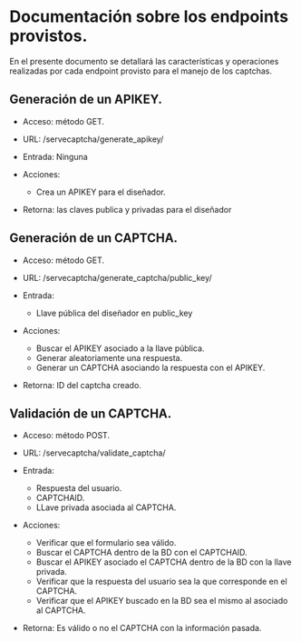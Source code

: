 # Documentación sobre los endpoints provistos.
En el presente documento se detallará las características y operaciones realizadas por cada endpoint provisto para el manejo de los captchas.

## Generación de un APIKEY.
- Acceso: método GET.
- URL: /servecaptcha/generate_apikey/

- Entrada: Ninguna

- Acciones:
	- Crea un APIKEY para el diseñador.

- Retorna: las claves publica y privadas para el diseñador

## Generación de un CAPTCHA.
- Acceso: método GET.
- URL: /servecaptcha/generate_captcha/public_key/

- Entrada:
	- Llave pública del diseñador en public_key

- Acciones:
	- Buscar el APIKEY asociado a la llave pública.
	- Generar aleatoriamente una respuesta.
	- Generar un CAPTCHA asociando la respuesta con el APIKEY.

- Retorna: ID del captcha creado.

## Validación de un CAPTCHA.
- Acceso: método POST.
- URL: /servecaptcha/validate_captcha/

- Entrada:
	- Respuesta del usuario.
	- CAPTCHAID.
	- LLave privada asociada al CAPTCHA.

- Acciones:
	- Verificar que el formulario sea válido.
	- Buscar el CAPTCHA dentro de la BD con el CAPTCHAID.
	- Buscar el APIKEY asociado el CAPTCHA dentro de la BD con la llave privada.
	- Verificar que la respuesta del usuario sea la que corresponde en el CAPTCHA.
	- Verificar que el APIKEY buscado en la BD sea el mismo al asociado al CAPTCHA.

- Retorna: Es válido o no el CAPTCHA con la información pasada.
